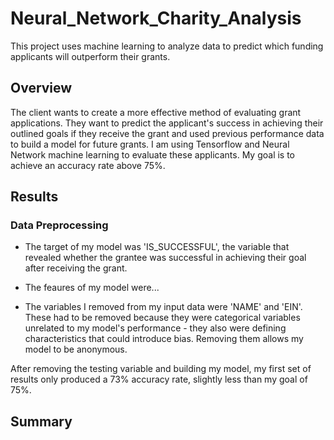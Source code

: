 # Neural_Network_Charity_Analysis
This project uses machine learning to analyze data to predict which funding applicants will outperform their grants.

## Overview ##
The client wants to create a more effective method of evaluating grant applications. They want to predict the applicant's success in achieving their outlined goals if they receive the grant and used previous performance data to build a model for future grants. I am using Tensorflow and Neural Network machine learning to evaluate these applicants. My goal is to achieve an accuracy rate above 75%.

## Results ##
### Data Preprocessing ###
* The target of my model was 'IS_SUCCESSFUL', the variable that revealed whether the grantee was successful in achieving their goal after receiving the grant.
 
* The feaures of my model were...

* The variables I removed from my input data were 'NAME' and 'EIN'. These had to be removed because they were categorical variables unrelated to my model's performance - they also were defining characteristics that could introduce bias. Removing them allows my model to be anonymous.

After removing the testing variable and building my model, my first set of results only produced a 73% accuracy rate, slightly less than my goal of 75%. 

## Summary ##
